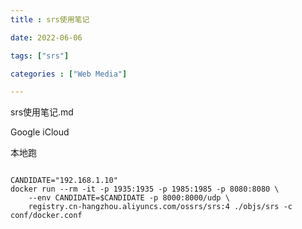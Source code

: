 ```yaml
---
title : srs使用笔记

date: 2022-06-06

tags: ["srs"]

categories : ["Web Media"]

---
```


srs使用笔记.md

<!--more-->

Google iCloud

本地跑
```shell

CANDIDATE="192.168.1.10"
docker run --rm -it -p 1935:1935 -p 1985:1985 -p 8080:8080 \
    --env CANDIDATE=$CANDIDATE -p 8000:8000/udp \
    registry.cn-hangzhou.aliyuncs.com/ossrs/srs:4 ./objs/srs -c conf/docker.conf
```

[](https://ossrs.net/wiki/images/srs-arch4-1.png)
